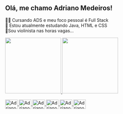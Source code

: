 ## Olá, me chamo Adriano Medeiros!
🐱‍💻 Cursando ADS e meu foco pessoal é Full Stack<br>
🌱 Estou atualmente estudando Java, HTML e CSS<br>
🎻Sou violinista nas horas vagas...<br>
<div>
    <a href="https://github.com/AdrianoMedeirosDev">
    <img height="180px" src="https://github-readme-stats.vercel.app/api?username=AdrianoMedeirosDev&show_icons=true&theme=radical"/>    
    <img height="180px" src="https://github-readme-stats.vercel.app/api/top-langs/?username=AdrianoMedeirosDev&layout=compact&theme=radical"/>
</div>
<div style="display: inline_block"><br>
    <img align="center" alt="Adriano" height="30" width="40" src="https://cdn.jsdelivr.net/gh/devicons/devicon/icons/java/java-original-wordmark.svg">
    <img align="center" alt="Adriano" height="30" width="40" src="https://cdn.jsdelivr.net/gh/devicons/devicon/icons/javascript/javascript-original.svg">
    <img align="center" alt="Adriano" height="30" width="40" src="https://cdn.jsdelivr.net/gh/devicons/devicon/icons/html5/html5-original.svg">
    <img align="center" alt="Adriano" height="30" width="40" src="https://cdn.jsdelivr.net/gh/devicons/devicon/icons/css3/css3-original.svg">
    <img align="center" alt="Adriano" height="30" width="40" src="">
    <img align="center" alt="Adriano" height="30" width="40" src="">
</div>


